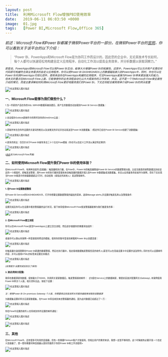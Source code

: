 ```yaml
---
layout: post
title:  利用Microsoft Flow增强PBI使用效率
date:   2019-06-11 06:03:50 +0000
image:  01.jpg
tags:   [Power BI,Microsoft Flow,Office 365]
---
```


<small>*前述：Microsoft Flow和Power BI都属于微软Power平台的一部分。在微软Power平台的[官网](https://powerplatform.microsoft.com/en-us/)，你可以看到关于该平台的以下介绍：*<small>

>“Power BI、PowerApps和Microsoft Flow是为协同工作而设计的，因此您的企业中，无论其技术专长如何，每个人都可以快速轻松地构建自定义应用程序，自动化工作流以提高业务效率，并分析数据以获取洞察力。”

<small>*即是说，PowerApps和Microsoft Flow可以和Power BI互动，能够大大增强Power BI的拓展性。这其中，PowerApps可以允许用户无需任何代码即可构建符合其业务需求的自定义应用程序，你可以把Power BI DASHBOARDS上的数据磁贴嵌入到PowerApps中，同时，你也可以在Power BI利用PowerApps可视化控件，使用来自你在PowerApps构建的应用程序，可见PowerApps能够为Power BI带来更加强大的能力。但本文的重点在Microsoft Flow上面，它能够使你的业务流程自动化以大大提高你的工作效率，并且，这不是一个为Microsoft Flow做全面性介绍的博文，而是主要讲解如何利用Microsoft Flow更好地服务我们的Power BI。下文还将配合案例简单介绍Power BI的网关配置*<small>

![在这里插入图片描述](https://img-blog.csdnimg.cn/20191129182414113.png)

一、Microsoft Flow能够为我们做些什么？
-----

1.当一件新的产品在你的SQL SERVER数据库被创建后，新产生的数据自动加载到Power BI Service 数据集：

![在这里插入图片描述](https://img-blog.csdnimg.cn/20191129182426114.png?x-oss-process=image/watermark,type_ZmFuZ3poZW5naGVpdGk,shadow_10,text_d3d3LmQtYmkudGVjaA==,size_16,color_FFFFFF,t_70)

2.自动保存Outlook新邮件中的附件到你的OneDrive云盘：

![在这里插入图片描述](https://img-blog.csdnimg.cn/20191129182437867.png?x-oss-process=image/watermark,type_ZmFuZ3poZW5naGVpdGk,shadow_10,text_d3d3LmQtYmkudGVjaA==,size_16,color_FFFFFF,t_70)

3.获取所有包含你所设置的关键词的推文以及该推文的评论并自动发送至Power BI流数据集：（假定你已经在Power BI Service创建了流数据集)

![在这里插入图片描述](https://img-blog.csdnimg.cn/20191129182443741.png?x-oss-process=image/watermark,type_ZmFuZ3poZW5naGVpdGk,shadow_10,text_d3d3LmQtYmkudGVjaA==,size_16,color_FFFFFF,t_70)

4.更多的用法：仅仅针对于Power BI就有多达三十个左右Flow模板（你也可以自定义工作流以满足特定需求）

![在这里插入图片描述](https://img-blog.csdnimg.cn/20191129182449719.png?x-oss-process=image/watermark,type_ZmFuZ3poZW5naGVpdGk,shadow_10,text_d3d3LmQtYmkudGVjaA==,size_16,color_FFFFFF,t_70)

*([由此](https://asia.flow.microsoft.com/zh-cn/)进入Microsoft Flow界面)*

二、如何使用Microsoft Flow提升我们Power BI的使用体验？
-----

在Microsoft Flow中，有两种流组件(连接器)：触发器和执行器，在Flow中，Power BI的触发器联结Power BI Service的数据警报功能，比如当报表的销售数据达到经设定的一个阈值时，即触发该警报；而Power BI的执行器则是接收来自触发器的数据并插入到Power BI数据集或流数据集。本文以应用最多的前者作为案例，将在下文实现当Power BI报表中的销量数据超过1万时，自动给我（或指定的其他人）发送警报邮件。

![在这里插入图片描述](https://img-blog.csdnimg.cn/20191129182500494.png?x-oss-process=image/watermark,type_ZmFuZ3poZW5naGVpdGk,shadow_10,text_d3d3LmQtYmkudGVjaA==,size_16,color_FFFFFF,t_70)

#### 1. 在Power BI设置数据警报
在Power BI Service的DASHBOARDS中，打开你想要设置数据警报的磁贴的菜单，选择Manage alerts,并设置好触发名称以及警报条件:

![在这里插入图片描述](https://img-blog.csdnimg.cn/20191129182507648.png?x-oss-process=image/watermark,type_ZmFuZ3poZW5naGVpdGk,shadow_10,text_d3d3LmQtYmkudGVjaA==,size_16,color_FFFFFF,t_70)

设置完成后你可以在设置中看到警报器的运行状况，接下来将使用Microsoft Flow使该警报器能够为我们做更多的事：

![在这里插入图片描述](https://img-blog.csdnimg.cn/20191129182520875.png?x-oss-process=image/watermark,type_ZmFuZ3poZW5naGVpdGk,shadow_10,text_d3d3LmQtYmkudGVjaA==,size_16,color_FFFFFF,t_70)

#### 2. 在Microsoft Flow建立流程
你可以在Microsoft Flow(甚至PowerApps)上建立空白流程，然后逐步根据你的需要添加组件：

![在这里插入图片描述](https://img-blog.csdnimg.cn/20191129182605853.png)

或者你可以类似本案例一样直接使用预设的模板，使用你的账号登录到邮箱和Power BI以创建连接：

![在这里插入图片描述](https://img-blog.csdnimg.cn/20191129182637783.png?x-oss-process=image/watermark,type_ZmFuZ3poZW5naGVpdGk,shadow_10,text_d3d3LmQtYmkudGVjaA==,size_16,color_FFFFFF,t_70)

在触发器中选择刚刚在Power BI新建的数据警报，然后在执行器中，指定接收数据触发警报信息的收件人(甚至可以在高级设置卡中设置抄送及附件), 同时也可以设置邮件内容，并可以使用HTML的标签来设置文本格式:

![在这里插入图片描述](https://img-blog.csdnimg.cn/20191129182655767.png?x-oss-process=image/watermark,type_ZmFuZ3poZW5naGVpdGk,shadow_10,text_d3d3LmQtYmkudGVjaA==,size_16,color_FFFFFF,t_70)

*(友情提示:设置完成后别忘了保存)*

#### 3. 测试(附网关配置)
我将在数据源更改数据，使销量大于10000，利用网关更新数据后，触发警报接收邮件：
【为使在Service上的数据刷新，需提前安装并配置网关(Gateway), 本案例使用Power BI网关个人版，相关资料见此。按如下设置：

![在这里插入图片描述](https://img-blog.csdnimg.cn/20191129182709379.png?x-oss-process=image/watermark,type_ZmFuZ3poZW5naGVpdGk,shadow_10,text_d3d3LmQtYmkudGVjaA==,size_16,color_FFFFFF,t_70)

*注：使用Power BI On-premises Gateway 个人版，你需要保证安装该网关的服务器能够读取到该数据源*

为数据集设置好网关后更新数据集，在Power BI将会收到来自警报器的通知，因为此时数据已经超过了一万：

![在这里插入图片描述](https://img-blog.csdnimg.cn/20191129182720327.png?x-oss-process=image/watermark,type_ZmFuZ3poZW5naGVpdGk,shadow_10,text_d3d3LmQtYmkudGVjaA==,size_16,color_FFFFFF,t_70)

你在Flow中设置的收件人也将收到你所设置的邮件通知：

![在这里插入图片描述](https://img-blog.csdnimg.cn/20191129182728958.png?x-oss-process=image/watermark,type_ZmFuZ3poZW5naGVpdGk,shadow_10,text_d3d3LmQtYmkudGVjaA==,size_16,color_FFFFFF,t_70)

![在这里插入图片描述](https://img-blog.csdnimg.cn/20191129182738528.png)

三、其他
-----
在Microsoft Flow中，还有很多可利用的连接器，但有一些需要Premium账户才能使用。但相比用户的需求来讲，我想一定是不够用的。这个时候就有必要开发一个自定义连接器了，想一想你需要何种连接器以更好的服务于你的Power BI和工作流程吧~

![在这里插入图片描述](https://img-blog.csdnimg.cn/20191129182747111.png?x-oss-process=image/watermark,type_ZmFuZ3poZW5naGVpdGk,shadow_10,text_d3d3LmQtYmkudGVjaA==,size_16,color_FFFFFF,t_70)

